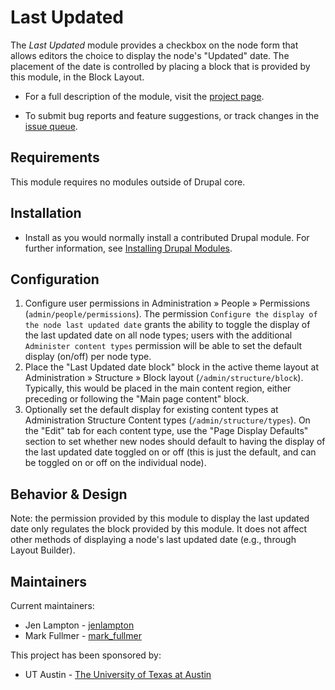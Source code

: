 # Last Updated

The _Last Updated_ module provides a checkbox on the node form that allows
editors the choice to display the node's "Updated" date. The placement of the
date is controlled by placing a block that is provided by this module, in the
Block Layout.

 * For a full description of the module, visit the
   [project page](https://www.drupal.org/project/updated).

 * To submit bug reports and feature suggestions, or track changes in the
   [issue queue](https://www.drupal.org/project/issues/updated).


## Requirements

This module requires no modules outside of Drupal core.


## Installation

 * Install as you would normally install a contributed Drupal module. For further
information, see
[Installing Drupal Modules](https://www.drupal.org/docs/extending-drupal/installing-drupal-modules).


## Configuration

1. Configure user permissions in Administration » People » Permissions
   (`admin/people/permissions`). The permission
   `Configure the display of the node last updated date` grants the ability
   to toggle the display of the last updated date on all node types;
   users with the additional `Administer content types` permission will be
   able to set the default display (on/off) per node type.
2. Place the "Last Updated date block" block in the active theme layout
   at Administration » Structure  » Block layout (`/admin/structure/block`).
   Typically, this would be placed in the main content region, either preceding
   or following the "Main page content" block.
3. Optionally set the default display for existing content types at
   Administration Structure Content types (`/admin/structure/types`).
   On the "Edit" tab for each content type, use the "Page Display Defaults"
   section to set whether new nodes should default to having the display of
   the last updated date toggled on or off (this is just the default, and can
   be toggled on or off on the individual node).


## Behavior & Design

Note: the permission provided by this module to display the last updated
date only regulates the block provided by this module. It does not affect
other methods of displaying a node's last updated date
(e.g., through Layout Builder).


## Maintainers

Current maintainers:

* Jen Lampton - [jenlampton](https://www.drupal.org/u/jenlampton)
* Mark Fullmer - [mark_fullmer](https://www.drupal.org/u/mark_fullmer)

This project has been sponsored by:

* UT Austin - [The University of Texas at Austin](https://www.drupal.org/university-of-texas-at-austin)
